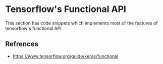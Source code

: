 # Tensorflow's Functional API

This section has code snippets which implements most of the features of tensorflow's functional API


## Refrences 

* https://www.tensorflow.org/guide/keras/functional
